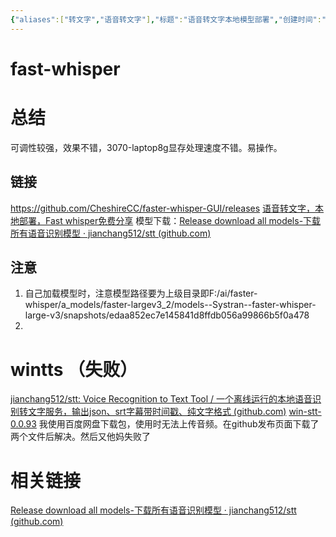 ```yaml
---
{"aliases":["转文字","语音转文字"],"标题":"语音转文字本地模型部署","创建时间":"2024-09-21 10:39","tags":null,"dg-publish":true,"permalink":"/5000//","dgPassFrontmatter":true}
---
```


# fast-whisper
# 总结
可调性较强，效果不错，3070-laptop8g显存处理速度不错。易操作。
## 链接
https://github.com/CheshireCC/faster-whisper-GUI/releases
[语音转文字，本地部署，Fast whisper免费分享]( https://www.bilibili.com/video/BV1Lp42127Sy/?share_source=copy_web&vd_source=692f952bfb00be03eb3ab15efd70a423)
模型下载：[Release download all models-下载所有语音识别模型 · jianchang512/stt (github.com)](https://github.com/jianchang512/stt/releases/tag/0.0)
## 注意
1. 自己加载模型时，注意模型路径要为上级目录即F:/ai/faster-whisper/a_models/faster-largev3_2/models--Systran--faster-whisper-large-v3/snapshots/edaa852ec7e145841d8ffdb056a99866b5f0a478
2. 
# wintts （失败）
[jianchang512/stt: Voice Recognition to Text Tool / 一个离线运行的本地语音识别转文字服务，输出json、srt字幕带时间戳、纯文字格式 (github.com)](https://github.com/jianchang512/stt)
[win-stt-0.0.93](file:///F:%5Cai%5Cwin-stt-0.0.93)
我使用百度网盘下载包，使用时无法上传音频。在github发布页面下载了两个文件后解决。然后又他妈失败了
# 相关链接
[Release download all models-下载所有语音识别模型 · jianchang512/stt (github.com)](https://github.com/jianchang512/stt/releases/tag/0.0)